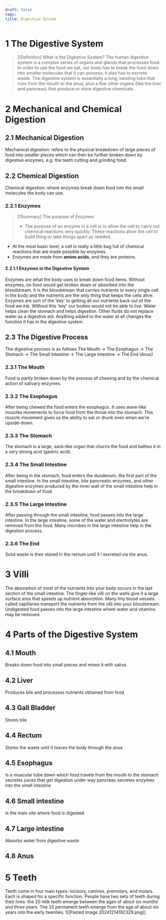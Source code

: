 ```yaml
---
draft: false
tags:
title: Digestive System
---
```

# 1 The Digestive System
>
> [!Definition] What is the Digestive System?
> The human digestive system is a complex series of organs and glands that processes food. In order to use the food we eat, our body has to break the food down into smaller molecules that it can process; it also has to excrete waste. The digestive system is essentially a long, twisting tube that runs from the mouth to the anus, plus a few other organs (like the liver and pancreas) that produce or store digestive chemicals.

# 2 Mechanical and Chemical Digestion

## 2.1 Mechanical Digestion

Mechanical digestion: refers to the physical breakdown of large pieces of food into smaller pieces which can then be further broken down by digestive enzymes, e.g. the teeth cutting and grinding food.

## 2.2 Chemical Digestion

Chemical digestion: where enzymes break down food into the small molecules the body can use.

### 2.2.1 Enzymes

> [!Summary] The purpose of Enzymes
> - The purpose of an enzyme in a cell is to allow the cell to carry out chemical reactions very quickly. These reactions allow the cell to build thing or take things apart as needed.

- At the most basic level, a cell is really a little bag full of chemical reactions that are made possible by enzymes.
- Enzymes are made from **amino acids**, and they are proteins.

#### 2.2.1.1 Enzymes in the Digestive System

Enzymes are what the body uses to break down food items. Without enzymes, no food would get broken down or absorbed into the bloodstream.
It is the bloodstream that carries nutrients to every single cell in the body and the nutrients are the only thing that keeps the cells alive.
Enzymes are sort of the 'key' to getting all our nutrients back out of the food we eat. Without this 'key' our bodies would not be able to live. Water helps clean the stomach and helps digestion. Other fluids do not replace water as a digestive aid. Anything added to the water at all changes the function it has in the digestive system.

## 2.3 The Digestive Process

The digestive process is as follows
The Mouth -> The Esophagus -> The Stomach -> The Small Intestine -> The Large Intestine -> The End (Anus)

### 2.3.1 The Mouth

Food is partly broken down by the process of chewing and by the chemical action of salivary enzymes.

### 2.3.2 The Esophagus

After being chewed the food enters the esophagus. It uses wave-like muscles movements to force food from the throat into the stomach. This muscle movement gives us the ability to eat or drunk even when we're upside-down.

### 2.3.3 The Stomach

The stomach is a large, sack-like organ that churns the food and bathes it in a very strong acid (gastric acid).

### 2.3.4 The Small Intestine

After being in the stomach, food enters the duodenum, the first part of the small intestine. In the small intestine, bile pancreatic enzymes, and other digestive enzymes produced by the inner wall of the small intestine help in the breakdown of food

### 2.3.5 The Large Intestine

 After passing through the small intestine, food passes into the large intestine. In the large intestine, some of the water and electrolytes are removed from the food. Many microbes in the large intestine help in the digestion process.

### 2.3.6 The End

Solid waste is then stored in the rectum until it i excreted via the anus.

# 3 Villi

The absorption of most of the nutrients into your body occurs in the last section of the small intestine. The finger-like villi on the walls give it a large surface area that speeds up nutrient absorption. Many tiny blood vessels called capillaries transport the nutrients from the villi into your bloodstream. Undigested food passes into the large intestine where water and vitamins may be removed.

# 4 Parts of the Digestive System

## 4.1 Mouth

Breaks down food into small pieces and mixes it with saliva

## 4.2 Liver

Produces bile and processes nutrients obtained from food

## 4.3 Gall Bladder

Stores bile

## 4.4 Rectum

Stores the waste until it leaves the body through the anus

## 4.5 Esophagus

Is a muscular tube down which food travels from the mouth to the stomach secretes juices that get digestion under way pancreas secretes enzymes into the small intestine

## 4.6 Small intestine

Is the main site where food is digested

## 4.7 Large intestine

Absorbs water from digestive waste

## 4.8 Anus

# 5 Teeth

Teeth come in four main types: incisors, canines, premolars, and molars. Each is shaped for a specific function. People have two sets of teeth during their lives: the 20 milk teeth emerge between the ages of about six months and three years. The 32 permanent teeth emerge from the age of about six years into the early twenties.
![[Pasted image 20241214192329.png]]
